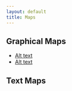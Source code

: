 ```yaml
---
layout: default
title: Maps
---
```

<style>
body {
  background-image: url('/images/BurningMUD_Orhan.jpg');
  background-repeat: no-repeat;
  background-attachment: fixed;
  background-position: center;
}
</style>
## Graphical Maps

* [Alt text](../images/BurningMUD_Orhan.jpg)<br />
* [Alt text](../images/BurningMUD_Ashinara.jpg)

## Text Maps